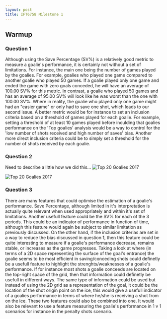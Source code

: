 ```yaml
---
layout: post
title: IFT6758 Milestone 1
---
```


## Warmup
### Question 1
Although using the Save Percentage (SV%) is a relatively good metric to measure a goalie's performance, it is certainly not without a set of limitations. For instance, the main one being the number of games played by the goalies. For example, goalies who played one game compared to another goalie who played 50 games. If a goalie played only one game and ended the game with zero goals conceded, he will have an average of 100.00 SV% for this metric. In contrast, a goalie who played 50 games and has an average of 95.00 SV% will look like he was worst than the one with 100.00 SV%. Where in reality, the goalie who played only one game might had an "easier game" or only had to save one shot, which leads to our second issue. A better metric would be for instance to set an inclusion criteria based on a threshold of games played for each goalie. For example, setting a threshold of at least 10 games played before inculding that goalies performance on the 'Top goalies' analysis would be a way to control for the 'low number of shots received and high number of saves' bias. Another more direct inclusion criteria could be to simply set a threshold for the number of shots received by each goalie.

### Question 2
Need to describe a little how we did this...
![Top 20 Goalies 2017](public/top-goalies-mask.png)

![Top 20 Goalies 2017](public/top-goalies-nomask.png)


### Question 3
There are many features that could optimise the estimation of a goalie's performance. Save Percentage, although limited in it's interpretation is actually quite relevant when used appropriately and within it's set of limitations. Another usefull feature could be the SV% for each of the 3 periods. This could be an indicator of performance in function of time, although this feature would again be subject to similar limitation as previously discussed. On the other hand, if the inclusion criterias are set in a way to reduce the bias discussed in question 1, then this feature could be quite interesting to measure if a goalie's performance decrease, remains stable, or increases as the game progresses. Taking a look at where (in terms of a 2D space representing the surface of the goal's entrance) the goalie seems to be most efficient in saving/conceding shots could definetly be a usefull feature to highlight the strenghts/weaknesses of a goalie's performance. If for instance most shots a goalie conceeds are located on the top-right space of the grid, then that information could definetly be usefull in different ways. The same type of information could be used but instead of using the 2D grid as a representation of the goal, it could be the location of the shot origin point on the ice, this would give a usefull indicator of a goalies performance in terms of where he/she is receiving a shot from on the ice. These two features could also be combined into one. It would also be relevant to use a feature measuring the goalie's performance in 1 v 1 scenarios for instance in the penalty shots scenario.

